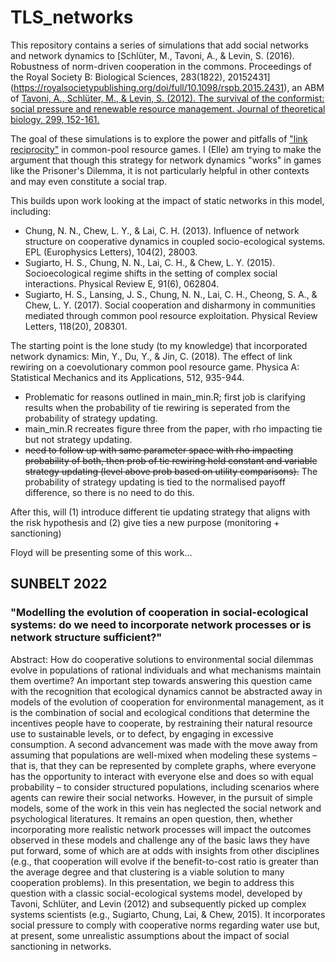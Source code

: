 # TLS_networks

This repository contains a series of simulations that add social networks and network dynamics to [Schlüter, M., Tavoni, A., & Levin, S. (2016). Robustness of norm-driven cooperation in the commons. Proceedings of the Royal Society B: Biological Sciences, 283(1822), 20152431] (https://royalsocietypublishing.org/doi/full/10.1098/rspb.2015.2431), an ABM of [Tavoni, A., Schlüter, M., & Levin, S. (2012). The survival of the conformist: social pressure and renewable resource management. Journal of theoretical biology, 299, 152-161.](https://www.sciencedirect.com/science/article/abs/pii/S002251931100347X)

The goal of these simulations is to explore the power and pitfalls of ["link reciprocity"](https://yins.yale.edu/illustrative-projects/social-networks-can-be-used-increase-human-cooperation) in common-pool resource games. I (Elle) am trying to make the argument that though this strategy for network dynamics "works" in games like the Prisoner's Dilemma, it is not particularly helpful in other contexts and may even constitute a social trap. 

This builds upon work looking at the impact of static networks in this model, including: 
- Chung, N. N., Chew, L. Y., & Lai, C. H. (2013). Influence of network structure on cooperative dynamics in coupled socio-ecological systems. EPL (Europhysics Letters), 104(2), 28003.
- Sugiarto, H. S., Chung, N. N., Lai, C. H., & Chew, L. Y. (2015). Socioecological regime shifts in the setting of complex social interactions. Physical Review E, 91(6), 062804.
- Sugiarto, H. S., Lansing, J. S., Chung, N. N., Lai, C. H., Cheong, S. A., & Chew, L. Y. (2017). Social cooperation and disharmony in communities mediated through common pool resource exploitation. Physical Review Letters, 118(20), 208301.

The starting point is the lone study (to my knowledge) that incorporated network dynamics: Min, Y., Du, Y., & Jin, C. (2018). The effect of link rewiring on a coevolutionary common pool resource game. Physica A: Statistical Mechanics and its Applications, 512, 935-944. 
- Problematic for reasons outlined in main_min.R; first job is clarifying results when the probability of tie rewiring is seperated from the probability of strategy updating. 
- main_min.R recreates figure three from the paper, with rho impacting tie but not strategy updating. 
- ~~need to follow up with same parameter space with rho impacting probability of both, then prob of tie rewiring held constant and variable strategy updating (level above prob based on utility comparisons).~~ The probability of strategy updating is tied to the normalised payoff difference, so there is no need to do this. 

After this, will (1) introduce different tie updating strategy that aligns with the risk hypothesis and (2) give ties a new purpose (monitoring + sanctioning) 

Floyd will be presenting some of this work...

## SUNBELT 2022
### "Modelling the evolution of cooperation in social-ecological systems: do we need to incorporate network processes or is network structure sufficient?"

Abstract: 
How do cooperative solutions to environmental social dilemmas evolve in populations of rational individuals and what mechanisms maintain them overtime? An important step towards answering this question came with the recognition that ecological dynamics cannot be abstracted away in models of the evolution of cooperation for environmental management, as it is the combination of social and ecological conditions that determine the incentives people have to cooperate, by restraining their natural resource use to sustainable levels, or to defect, by engaging in excessive consumption. A second advancement was made with the move away from assuming that populations are well-mixed when modeling these systems – that is, that they can be represented by complete graphs, where everyone has the opportunity to interact with everyone else and does so with equal probability  – to consider structured populations, including scenarios where agents can rewire their social networks. However, in the pursuit of simple models, some of the work in this vein has neglected the social network and psychological literatures. It remains an open question, then, whether incorporating more realistic network processes will impact the outcomes observed in these models and challenge any of the basic laws they have put forward, some of which are at odds with insights from other disciplines (e.g., that cooperation will evolve if the benefit-to-cost ratio is greater than the average degree and that clustering is a viable solution to many cooperation problems). In this presentation, we begin to address this question with a classic social-ecological systems model, developed by Tavoni, Schlüter, and Levin (2012) and subsequently picked up complex systems scientists (e.g., Sugiarto, Chung, Lai, & Chew, 2015). It incorporates social pressure to comply with cooperative norms regarding water use but, at present, some unrealistic assumptions about the impact of social sanctioning in networks. 






